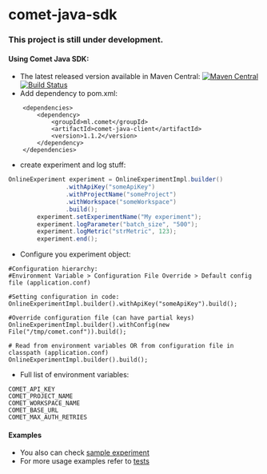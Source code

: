 # comet-java-sdk

### This project is still under development.

#### Using Comet Java SDK:
* The latest released version available in Maven Central:
  [![Maven Central](https://maven-badges.herokuapp.com/maven-central/ml.comet/comet-java-client/badge.svg)](https://maven-badges.herokuapp.com/maven-central/ml.comet/comet-java-client) 
   [![Build Status](https://travis-ci.com/comet-ml/comet-java-sdk.svg?branch=master)](https://travis-ci.com/github/comet-ml/comet-java-sdk)
* Add dependency to pom.xml:
```
    <dependencies>
        <dependency>
            <groupId>ml.comet</groupId>
            <artifactId>comet-java-client</artifactId>
            <version>1.1.2</version>
        </dependency>
    </dependencies>
```
* create experiment and log stuff:
```java
OnlineExperiment experiment = OnlineExperimentImpl.builder()
                .withApiKey("someApiKey")
                .withProjectName("someProject")
                .withWorkspace("someWorkspace")
                .build();
        experiment.setExperimentName("My experiment");
        experiment.logParameter("batch_size", "500");
        experiment.logMetric("strMetric", 123);
        experiment.end();
```

* Configure you experiment object:
```
#Configuration hierarchy:
#Environment Variable > Configuration File Override > Default config file (application.conf)

#Setting configuration in code:
OnlineExperimentImpl.builder().withApiKey("someApiKey").build();

#Override configuration file (can have partial keys)
OnlineExperimentImpl.builder().withConfig(new File("/tmp/comet.conf")).build();

# Read from environment variables OR from configuration file in classpath (application.conf)
OnlineExperimentImpl.builder().build();
```

* Full list of environment variables:
```
COMET_API_KEY
COMET_PROJECT_NAME
COMET_WORKSPACE_NAME
COMET_BASE_URL
COMET_MAX_AUTH_RETRIES
```

#### Examples

* You also can check [sample experiment](comet-examples/src/main/java/ml/comet/examples/OnlineExperimentExample.java)
* For more usage examples refer to [tests](comet-java-client/src/test/java/ml/comet/experiment)
